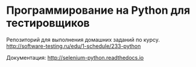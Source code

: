 # Программирование на Python для тестировщиков

Репозиторий для выполнения домашних заданий по курсу.
http://software-testing.ru/edu/1-schedule/233-python

Документация: http://selenium-python.readthedocs.io

